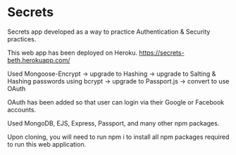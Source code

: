 # Secrets
Secrets app developed as a way to practice Authentication & Security practices.

This web app has been deployed on Heroku.  https://secrets-beth.herokuapp.com/

Used Mongoose-Encrypt -> upgrade to Hashing -> upgrade to Salting & Hashing
passwords using bcrypt -> upgrade to Passport.js -> convert to use OAuth

OAuth has been added so that user can login via their Google or Facebook
accounts.


Used MongoDB, EJS, Express, Passport, and many other npm packages.

Upon cloning, you will need to run npm i to install all npm packages required to
run this web application.

